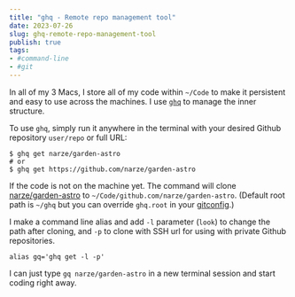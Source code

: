 ```yaml
---
title: "ghq - Remote repo management tool"
date: 2023-07-26
slug: ghq-remote-repo-management-tool
publish: true
tags:
- #command-line 
- #git
---
```


In all of my 3 Macs, I store all of my code within `~/Code` to make it persistent and easy to use across the machines. I use [`ghq`](https://github.com/x-motemen/ghq) to manage the inner structure.

To use `ghq`, simply run it anywhere in the terminal with your desired Github repository `user/repo` or full URL:

```shell
$ ghq get narze/garden-astro
# or
$ ghq get https://github.com/narze/garden-astro
```

If the code is not on the machine yet. The command will clone [narze/garden-astro](https://github.com/narze/garden-astro) to `~/Code/github.com/narze/garden-astro`. (Default root path is `~/ghq` but you can override `ghq.root` in your [gitconfig](https://github.com/narze/dotfiles/blob/987afd479b39fdcfb7f770e60b6c457538c96ec1/chezmoi/dot_gitconfig.tmpl#L14).)

I make a command line alias and add `-l` parameter (`look`) to change the path after cloning, and `-p` to clone with SSH url for using with private Github repositories.

```shell
alias gq='ghq get -l -p'
```

I can just type `gq narze/garden-astro` in a new terminal session and start coding right away.